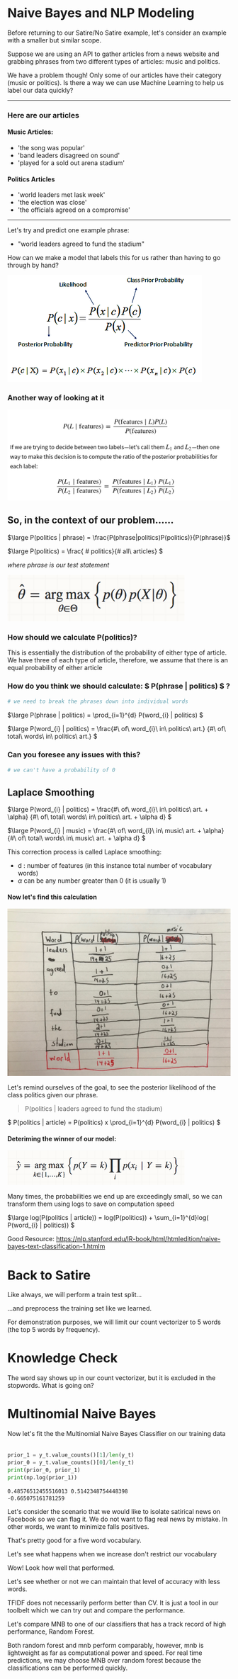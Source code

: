 
# Naive Bayes and NLP Modeling

Before returning to our Satire/No Satire example, let's consider an example with a smaller but similar scope.

Suppose we are using an API to gather articles from a news website and grabbing phrases from two different types of articles:  music and politics.

We have a problem though! Only some of our articles have their category (music or politics). Is there a way we can use Machine Learning to help us label our data quickly?

-------------------------------
### Here are our articles
#### Music Articles:

* 'the song was popular'
* 'band leaders disagreed on sound'
* 'played for a sold out arena stadium'

#### Politics Articles

* 'world leaders met lask week'
* 'the election was close'
* 'the officials agreed on a compromise'
--------------------------------------------------------
Let's try and predict one example phrase:


* "world leaders agreed to fund the stadium"

How can we make a model that labels this for us rather than having to go through by hand?

<img src ="./resources/naive_bayes_icon.png">

### Another way of looking at it
<img src = "./resources/another_one.png">

## So, in the context of our problem......



$\large P(politics | phrase) = \frac{P(phrase|politics)P(politics)}{P(phrase)}$

$\large P(politics) = \frac{ \# politics}{\# all\ articles} $

*where phrase is our test statement*

<img src = "./resources/solving_theta.png" width="400">

### How should we calculate P(politics)?

This is essentially the distribution of the probability of either type of article. We have three of each type of article, therefore, we assume that there is an equal probability of either article

### How do you think we should calculate: $ P(phrase | politics) $ ?


```python
# we need to break the phrases down into individual words

```

 $\large P(phrase | politics) = \prod_{i=1}^{d} P(word_{i} | politics) $

 $\large P(word_{i} | politics) = \frac{\#\ of\ word_{i}\ in\ politics\ art.} {\#\ of\ total\ words\ in\ politics\ art.} $

### Can you foresee any issues with this?


```python
# we can't have a probability of 0

```

## Laplace Smoothing
 $\large P(word_{i} | politics) = \frac{\#\ of\ word_{i}\ in\ politics\ art. + \alpha} {\#\ of\ total\ words\ in\ politics\ art. + \alpha d} $

 $\large P(word_{i} | music) = \frac{\#\ of\ word_{i}\ in\ music\ art. + \alpha} {\#\ of\ total\ words\ in\ music\ art. + \alpha d} $

This correction process is called Laplace smoothing:
* d : number of features (in this instance total number of vocabulary words)
* $\alpha$ can be any number greater than 0 (it is usually 1)


#### Now let's find this calculation

<img src="./resources/IMG_0041.jpg">

Let's remind ourselves of the goal, to see the posterior likelihood of the class politics given our phrase. 

> P(politics | leaders agreed to fund the stadium)

 $ P(politics | article) = P(politics) x \prod_{i=1}^{d} P(word_{i} | politics) $

#### Deteriming the winner of our model:

<img src = "./resources/solvingforyhat.png" width= "400">

Many times, the probabilities we end up are exceedingly small, so we can transform them using logs to save on computation speed

$\large log(P(politics | article)) = log(P(politics)) + \sum_{i=1}^{d}log( P(word_{i} | politics)) $





Good Resource: https://nlp.stanford.edu/IR-book/html/htmledition/naive-bayes-text-classification-1.htmlm

# Back to Satire

Like always, we will perform a train test split...

...and preprocess the training set like we learned.

For demonstration purposes, we will limit our count vectorizer to 5 words (the top 5 words by frequency).

# Knowledge Check

The word say shows up in our count vectorizer, but it is excluded in the stopwords.  What is going on?

# Multinomial Naive Bayes

Now let's fit the the Multinomial Naive Bayes Classifier on our training data


```python

prior_1 = y_t.value_counts()[1]/len(y_t)
prior_0 = y_t.value_counts()[0]/len(y_t)
print(prior_0, prior_1)
print(np.log(prior_1))
```

    0.48576512455516013 0.5142348754448398
    -0.665075161781259


Let's consider the scenario that we would like to isolate satirical news on Facebook so we can flag it.  We do not want to flag real news by mistake. In other words, we want to minimize falls positives.

That's pretty good for a five word vocabulary.

Let's see what happens when we increase don't restrict our vocabulary

Wow! Look how well that performed. 

Let's see whether or not we can maintain that level of accuracy with less words.

TFIDF does not necessarily perform better than CV.  It is just a tool in our toolbelt which we can try out and compare the performance.  

Let's compare MNB to one of our classifiers that has a track record of high performance, Random Forest.

Both random forest and mnb perform comparably, however, mnb is lightweight as far as computational power and speed.  For real time predictions, we may choose MNB over random forest because the classifications can be performed quickly.

